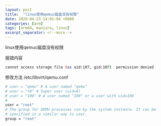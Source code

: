 ```yaml
---
layout: post
title:  "linux使用qemuc磁盘没有权限"
date: 2020-04-23 14:01:04 +0800
categories: [arm]
tags: [arm64, manjaro, linux]
excerpt_separator: <!--more-->
---
```

linux使用qemuc磁盘没有权限
<!--more-->

报错内容
```bash
cannot access storage file (as uid:107, gid:107)  permission denied
```

修改方法
/etc/libvirt/qemu.conf
```bash
# user = "qemu" # A user named "qemu"
# user = "+0" # Super user (uid=0)
# user = "100" # A user named "100" or a user with uid=100
#
user = "root"
# The group for QEMU processes run by the system instance. It can be
# specified in a similar way to user.
group = "root"
```